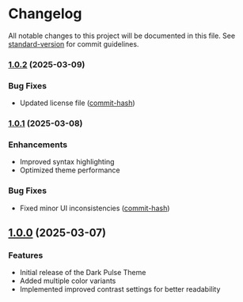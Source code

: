 # Changelog

All notable changes to this project will be documented in this file. See [standard-version](https://github.com/conventional-changelog/standard-version) for commit guidelines.

### [1.0.2](https://github.com/ZUN4lR/Dark-Pulse-Theme/compare/v1.0.1...v1.0.2) (2025-03-09)

### Bug Fixes

* Updated license file ([commit-hash](https://github.com/ZUN4lR/Dark-Pulse-Theme/commit/commit-hash))

### [1.0.1](https://github.com/ZUN4lR/Dark-Pulse-Theme/compare/v1.0.0...v1.0.1) (2025-03-08)

### Enhancements

* Improved syntax highlighting
* Optimized theme performance

### Bug Fixes

* Fixed minor UI inconsistencies ([commit-hash](https://github.com/ZUN4lR/Dark-Pulse-Theme/commit/commit-hash))

## [1.0.0](https://github.com/ZUN4lR/Dark-Pulse-Theme/releases/tag/v1.0.0) (2025-03-07)

### Features

* Initial release of the Dark Pulse Theme
* Added multiple color variants
* Implemented improved contrast settings for better readability
